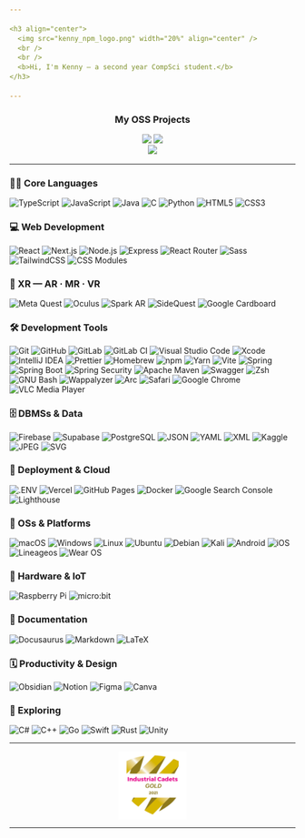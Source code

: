 ```yaml
---

<h3 align="center">
  <img src="kenny_npm_logo.png" width="20%" align="center" />
  <br />
  <br />
  <b>Hi, I'm Kenny — a second year CompSci student.</b>
</h3>

---
```


<h3 align="center">
  <b>My OSS Projects</b>
</h3>

<div align="center">
  <a href="https://github.com/KennyOliver/neumorphia.css"><img src="https://github-readme-stats.vercel.app/api/pin/?username=KennyOliver&repo=neumorphia.css&theme=radical&hide_border=true&border_radius=25" /></a>
  <a href="https://github.com/KennyOliver/VividHues"><img src="https://github-readme-stats.vercel.app/api/pin/?username=KennyOliver&repo=VividHues&theme=radical&hide_border=true&border_radius=25" />
  <br>
  <a href="https://github.com/KennyOliver/FlavorLang"><img src="https://github-readme-stats.vercel.app/api/pin/?username=KennyOliver&repo=FlavorLang&theme=radical&hide_border=true&border_radius=25" /></a>
  </a>
</div>

---

### 👨‍💻 Core Languages
![TypeScript](https://img.shields.io/badge/TypeScript-3178C6?style=for-the-badge&logo=TypeScript&logoColor=FFFFFF)
![JavaScript](https://img.shields.io/badge/JavaScript-F7DF1E?style=for-the-badge&logo=JavaScript&logoColor=000000)
![Java](https://img.shields.io/badge/java-%23ED8B00.svg?style=for-the-badge&logo=openjdk&logoColor=white)
![C](https://img.shields.io/badge/C-A8B9CC?style=for-the-badge&logo=C&logoColor=000000)
![Python](https://img.shields.io/badge/Python-3776AB?style=for-the-badge&logo=Python&logoColor=FFFFFF)
![HTML5](https://img.shields.io/badge/HTML5-E34F26?style=for-the-badge&logo=HTML5&logoColor=FFFFFF)
![CSS3](https://img.shields.io/badge/CSS3-1572B6?style=for-the-badge&logo=CSS3&logoColor=FFFFFF)

### 💻 Web Development
![React](https://img.shields.io/badge/React-61DAFB?style=for-the-badge&logo=React&logoColor=000000)
![Next.js](https://img.shields.io/badge/Next.js-000000?style=for-the-badge&logo=Next.js&logoColor=FFFFFF)
![Node.js](https://img.shields.io/badge/Node.js-5FA04E?style=for-the-badge&logo=Node.js&logoColor=FFFFFF)
![Express](https://img.shields.io/badge/Express-000000?style=for-the-badge&logo=Express&logoColor=FFFFFF)
![React Router](https://img.shields.io/badge/React%20Router-CA4245?style=for-the-badge&logo=React%20Router&logoColor=FFFFFF)
![Sass](https://img.shields.io/badge/SCSS-CC6699?style=for-the-badge&logo=Sass&logoColor=FFFFFF)
![TailwindCSS](https://img.shields.io/badge/tailwindcss-%2338B2AC.svg?style=for-the-badge&logo=tailwind-css&logoColor=white)
![CSS Modules](https://img.shields.io/badge/CSS%20Modules-000000?style=for-the-badge&logo=CSS%20Modules&logoColor=FFFFFF)

### 🥽 XR &mdash; AR &middot; MR &middot; VR
![Meta Quest](https://img.shields.io/badge/Meta%20Quest-0467DF?style=for-the-badge&logo=Meta&logoColor=FFFFFF)
![Oculus](https://img.shields.io/badge/Oculus-1C1E20?style=for-the-badge&logo=Oculus&logoColor=FFFFFF)
![Spark AR](https://img.shields.io/badge/Spark%20AR-FF5C83?style=for-the-badge&logo=Spark%20AR&logoColor=FFFFFF)
![SideQuest](https://img.shields.io/badge/SideQuest-101227?style=for-the-badge&logo=SideQuest&logoColor=FFFFFF)
![Google Cardboard](https://img.shields.io/badge/Google%20Cardboard-FF7143?style=for-the-badge&logo=Google%20Cardboard&logoColor=FFFFFF)

### 🛠️ Development Tools
![Git](https://img.shields.io/badge/Git-F05032?style=for-the-badge&logo=Git&logoColor=FFFFFF)
![GitHub](https://img.shields.io/badge/GitHub-181717?style=for-the-badge&logo=GitHub&logoColor=FFFFFF)
![GitLab](https://img.shields.io/badge/GitLab-FC6D26?style=for-the-badge&logo=GitLab&logoColor=FFFFFF)
![GitLab CI](https://img.shields.io/badge/gitlab%20ci-%23181717.svg?style=for-the-badge&logo=gitlab&logoColor=white)
![Visual Studio Code](https://img.shields.io/badge/VS%20Code-0078d7.svg?style=for-the-badge&logo=visual-studio-code&logoColor=white)
![Xcode](https://img.shields.io/badge/Xcode-007ACC?style=for-the-badge&logo=Xcode&logoColor=white)
![IntelliJ IDEA](https://img.shields.io/badge/IntelliJ%20IDEA-000000?style=for-the-badge&logo=IntelliJ%20IDEA&logoColor=FFFFFF)
![Prettier](https://img.shields.io/badge/Prettier-F7B93E?style=for-the-badge&logo=Prettier&logoColor=000000)
![Homebrew](https://img.shields.io/badge/Homebrew-FBB040?style=for-the-badge&logo=Homebrew&logoColor=000000)
![npm](https://img.shields.io/badge/npm-CB3837?style=for-the-badge&logo=npm&logoColor=FFFFFF)
![Yarn](https://img.shields.io/badge/Yarn-2C8EBB?style=for-the-badge&logo=Yarn&logoColor=FFFFFF)
![Vite](https://img.shields.io/badge/vite-%23646CFF.svg?style=for-the-badge&logo=vite&logoColor=white)
![Spring](https://img.shields.io/badge/Spring-6DB33F?style=for-the-badge&logo=Spring&logoColor=FFFFFF)
![Spring Boot](https://img.shields.io/badge/Spring%20Boot-6DB33F?style=for-the-badge&logo=Spring%20Boot&logoColor=FFFFFF)
![Spring Security](https://img.shields.io/badge/Spring%20Security-6DB33F?style=for-the-badge&logo=Spring%20Security&logoColor=FFFFFF)
![Apache Maven](https://img.shields.io/badge/Apache%20Maven-C71A36?style=for-the-badge&logo=Apache%20Maven&logoColor=FFFFFF)
![Swagger](https://img.shields.io/badge/Swagger-%23Clojure?style=for-the-badge&logo=swagger&logoColor=white)
![Zsh](https://img.shields.io/badge/Zsh-F15A24?style=for-the-badge&logo=Zsh&logoColor=FFFFFF)
![GNU Bash](https://img.shields.io/badge/GNU%20Bash-4EAA25?style=for-the-badge&logo=GNU%20Bash&logoColor=FFFFFF)
![Wappalyzer](https://img.shields.io/badge/Wappalyzer-4608AD?style=for-the-badge&logo=Wappalyzer&logoColor=FFFFFF)
![Arc](https://img.shields.io/badge/Arc-FCBFBD?style=for-the-badge&logo=Arc&logoColor=000000)
![Safari](https://img.shields.io/badge/Safari-006CFF?style=for-the-badge&logo=Safari&logoColor=FFFFFF)
![Google Chrome](https://img.shields.io/badge/Chrome-4285F4?style=for-the-badge&logo=Google%20Chrome&logoColor=FFFFFF)
![VLC Media Player](https://img.shields.io/badge/VLC%20media%20player-FF8800?style=for-the-badge&logo=VLC%20media%20player&logoColor=FFFFFF)

### 🗄️ DBMSs & Data
![Firebase](https://img.shields.io/badge/Firebase-FFCA28?style=for-the-badge&logo=Firebase&logoColor=000000)
![Supabase](https://img.shields.io/badge/Supabase-3ECF8E?style=for-the-badge&logo=supabase&logoColor=white)
![PostgreSQL](https://img.shields.io/badge/PostgreSQL-4169E1?style=for-the-badge&logo=PostgreSQL&logoColor=FFFFFF)
![JSON](https://img.shields.io/badge/JSON-black?style=for-the-badge&logo=JSON)
![YAML](https://img.shields.io/badge/yaml-%23ffffff.svg?style=for-the-badge&logo=yaml&logoColor=151515)
![XML](https://img.shields.io/badge/XML-005FAD?style=for-the-badge&logo=XML&logoColor=FFFFFF)
![Kaggle](https://img.shields.io/badge/Kaggle-20BEFF?style=for-the-badge&logo=Kaggle&logoColor=FFFFFF)
![JPEG](https://img.shields.io/badge/JPEG-8A8A8A?style=for-the-badge&logo=JPEG&logoColor=FFFFFF)
![SVG](https://img.shields.io/badge/SVG-FFB13B?style=for-the-badge&logo=SVG&logoColor=000000)

### 🚀 Deployment & Cloud
![.ENV](https://img.shields.io/badge/%2EENV-ECD53F?style=for-the-badge&logo=%2EENV&logoColor=000000)
![Vercel](https://img.shields.io/badge/Vercel-000000?style=for-the-badge&logo=Vercel&logoColor=FFFFFF)
![GitHub Pages](https://img.shields.io/badge/GitHub%20Pages-222222?style=for-the-badge&logo=GitHub%20Pages&logoColor=FFFFFF)
![Docker](https://img.shields.io/badge/Docker-2496ED?style=for-the-badge&logo=Docker&logoColor=FFFFFF)
![Google Search Console](https://img.shields.io/badge/Google%20Search%20Console-458CF5?style=for-the-badge&logo=Google%20Search%20Console&logoColor=FFFFFF)
![Lighthouse](https://img.shields.io/badge/Lighthouse-F44B21?style=for-the-badge&logo=Lighthouse&logoColor=FFFFFF)

### 💾 OSs & Platforms
![macOS](https://img.shields.io/badge/macOS-000000?style=for-the-badge&logo=Apple&logoColor=FFFFFF)
![Windows](https://img.shields.io/badge/Windows-0078D6?style=for-the-badge&logo=windows&logoColor=white)
![Linux](https://img.shields.io/badge/Linux-FCC624?style=for-the-badge&logo=Linux&logoColor=000000)
![Ubuntu](https://img.shields.io/badge/Ubuntu-E95420?style=for-the-badge&logo=ubuntu&logoColor=white)
![Debian](https://img.shields.io/badge/Debian-D70A53?style=for-the-badge&logo=debian&logoColor=white)
![Kali](https://img.shields.io/badge/Kali-268BEE?style=for-the-badge&logo=kalilinux&logoColor=white)
![Android](https://img.shields.io/badge/Android-3DDC84?style=for-the-badge&logo=android&logoColor=white)
![iOS](https://img.shields.io/badge/iOS-000000?style=for-the-badge&logo=ios&logoColor=white)
![Lineageos](https://img.shields.io/badge/lineageos-167C80?style=for-the-badge&logo=lineageos&logoColor=white)
![Wear OS](https://img.shields.io/badge/-Wear%20OS-4285F4?style=for-the-badge&logo=wear-os&logoColor=white)

### 🔧 Hardware & IoT
![Raspberry Pi](https://img.shields.io/badge/Raspberry%20Pi-A22846?style=for-the-badge&logo=Raspberry%20Pi&logoColor=FFFFFF)
![micro:bit](https://img.shields.io/badge/micro:bit-44CC14?style=for-the-badge&logo=micro:bit&logoColor=FFFFFF)

### 📄 Documentation
![Docusaurus](https://img.shields.io/badge/Docusaurus-3ECC5F?style=for-the-badge&logo=Docusaurus&logoColor=FFFFFF)
![Markdown](https://img.shields.io/badge/Markdown-000000?style=for-the-badge&logo=Markdown&logoColor=FFFFFF)
![LaTeX](https://img.shields.io/badge/LaTeX-008080?style=for-the-badge&logo=LaTeX&logoColor=FFFFFF)

### 🗓️ Productivity & Design
![Obsidian](https://img.shields.io/badge/Obsidian-%23483699.svg?style=for-the-badge&logo=obsidian&logoColor=white)
![Notion](https://img.shields.io/badge/Notion-%23FFFFFF.svg?style=for-the-badge&logo=notion&logoColor=000000)
![Figma](https://img.shields.io/badge/Figma-F24E1E?style=for-the-badge&logo=Figma&logoColor=FFFFFF)
![Canva](https://img.shields.io/badge/Canva-00C4CC?style=for-the-badge&logo=Canva&logoColor=FFFFFF)

### 🔎 Exploring
![C#](https://img.shields.io/badge/c%23-%23239120.svg?style=for-the-badge&logo=csharp&logoColor=white)
![C++](https://img.shields.io/badge/C++-00599C?style=for-the-badge&logo=c%2B%2B&logoColor=FFFFFF)
![Go](https://img.shields.io/badge/Go-00ADD8?style=for-the-badge&logo=Go&logoColor=FFFFFF)
![Swift](https://img.shields.io/badge/Swift-F05138?style=for-the-badge&logo=Swift&logoColor=FFFFFF)
![Rust](https://img.shields.io/badge/Rust-F57A00?style=for-the-badge&logo=Rust&logoColor=FFFFFF)
![Unity](https://img.shields.io/badge/Unity-FFFFFF?style=for-the-badge&logo=Unity&logoColor=000000)

---

<div align="center">
  <img src="Industrial_Cadets_Gold_2021_badge.png" width="120" height="120" align="center" />
</div>

---
